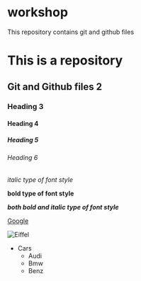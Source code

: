 # workshop
This repository contains git and github files

# This is a repository
## Git and Github files 2
### Heading 3
#### Heading 4
##### Heading 5
###### Heading 6

*italic type of font style*

**bold type of font style**

***both bold and italic type of font style***

[Google](https://www.google.com/)

![Eiffel](https://i.natgeofe.com/k/c41b4f59-181c-4747-ad20-ef69987c8d59/eiffel-tower-night.jpg)

* Cars
  * Audi
  * Bmw
  * Benz
